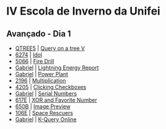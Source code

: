 # IV Escola de Inverno da Unifei

## Avançado - Dia 1
- [QTREE5]() | [Query on a tree V](http://www.spoj.com/problems/QTREE5/)
- [6274]() | [Idol](https://icpcarchive.ecs.baylor.edu/index.php?option=onlinejudge&page=show_problem&problem=4285)
- [5066]() | [Fire Drill](https://icpcarchive.ecs.baylor.edu/index.php?option=onlinejudge&page=show_problem&problem=3067)
- [Gabriel](5061-Gabriel.cpp) | [Lightning Energy Report](https://icpcarchive.ecs.baylor.edu/index.php?option=onlinejudge&page=show_problem&problem=3062)
- [Gabriel](6437-Gabriel.cpp) | [Power Plant](https://icpcarchive.ecs.baylor.edu/index.php?option=onlinejudge&page=show_problem&problem=4448)
- [2196]() | [Multiplication](https://icpcarchive.ecs.baylor.edu/index.php?option=onlinejudge&page=show_problem&problem=197)
- [4205]() | [Clicking Checkboxes](https://icpcarchive.ecs.baylor.edu/index.php?option=onlinejudge&page=show_problem&problem=2206)
- [Gabriel](5064-Gabriel.cpp) | [Serial Numbers](https://icpcarchive.ecs.baylor.edu/index.php?option=onlinejudge&page=show_problem&problem=3065)
- [617E]() | [XOR and Favorite Number](http://codeforces.com/problemset/problem/617/E)
- [650B]() | [Image Preview](http://codeforces.com/problemset/problem/650/B)
- [106E]() | [Space Rescuers](http://codeforces.com/problemset/problem/106/E)
- [Gabriel](KQUERYO-Gabriel.cpp) | [K-Query Online](http://www.spoj.com/problems/KQUERYO/)

